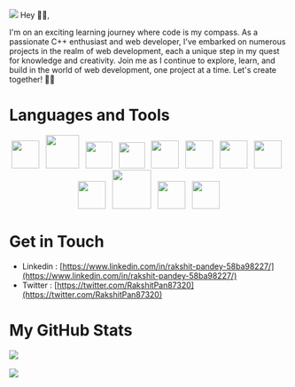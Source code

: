 
<img src = "https://github.com/rakshitpandey2003/rakshitpandey2003/assets/110710174/36991a07-d29c-40ad-a087-c7f1ab04de37">
Hey 👋🏻,


I'm on an exciting learning journey where code is my compass. As a passionate C++ enthusiast and web developer, I've embarked on numerous projects in the realm of web development, each a unique step in my quest for knowledge and creativity. Join me as I continue to explore, learn, and build in the world of web development, one project at a time. Let's create together! 🚀🌐

# Languages and Tools

<p align="center">
<img width="50" src="https://github.com/rakshitpandey2003/rakshitpandey2003/assets/110710174/87cea5fd-83fa-4014-9af0-8fdf0d37271e">&nbsp;&nbsp;
<img width="60" src="https://github.com/rakshitpandey2003/rakshitpandey2003/assets/110710174/fc50f017-626d-40f5-9730-2cd64abb0881">&nbsp;&nbsp;
<img width="48" src="https://github.com/rakshitpandey2003/rakshitpandey2003/assets/110710174/4ab43c95-2d7e-45e3-9443-d2c7d4408eb7">&nbsp;&nbsp;
<img width="47" src="https://github.com/rakshitpandey2003/rakshitpandey2003/assets/110710174/c204d1b5-c2be-4ce0-b530-89bf45799320">&nbsp;&nbsp;
<img width="50" src="https://github.com/rakshitpandey2003/rakshitpandey2003/assets/110710174/d2fb0415-7355-4c9f-99be-b2cc48b7cdc3">&nbsp;&nbsp;
<img width="50" src="https://github.com/rakshitpandey2003/rakshitpandey2003/assets/110710174/edaa2ffd-2993-4922-af34-d0ac97f7ee72">&nbsp;&nbsp;
<img width="50" src="https://github.com/rakshitpandey2003/rakshitpandey2003/assets/110710174/d4d3af73-fd62-4944-86a7-afe556cfb597">&nbsp;&nbsp;
<img width="50" src="https://github.com/rakshitpandey2003/rakshitpandey2003/assets/110710174/42c906af-0707-4bb5-aeae-c071b29c61d5">&nbsp;&nbsp;
<img width="50" src="https://github.com/rakshitpandey2003/rakshitpandey2003/assets/110710174/d22f51fc-584c-42a7-acf7-edabf47ab908">&nbsp;&nbsp;
<img width="70" src="https://github.com/rakshitpandey2003/rakshitpandey2003/assets/110710174/2ca98c29-e930-4c89-a2eb-5f7915eb0e5e">&nbsp;&nbsp;
<img width="50" src="https://github.com/rakshitpandey2003/rakshitpandey2003/assets/110710174/9ffd4c77-47f9-4c3f-8127-6577cd00b10a">&nbsp;&nbsp;
<img width="50" src="https://github.com/rakshitpandey2003/rakshitpandey2003/assets/110710174/26128727-7978-4847-9c87-4b2657e6688e">
</p>

# Get in Touch
- Linkedin : [https://www.linkedin.com/in/rakshit-pandey-58ba98227/](https://www.linkedin.com/in/rakshit-pandey-58ba98227/)
- Twitter : [https://twitter.com/RakshitPan87320](https://twitter.com/RakshitPan87320)

# My GitHub Stats

<div>
<img src="https://github-readme-stats.vercel.app/api/top-langs/?username=rakshitpandey2003"><br><br>
<img src="https://github-readme-streak-stats.herokuapp.com/?user=rakshitpandey2003&theme=highcontrast&background=45%2C801105%2CFD531800">
</div>
